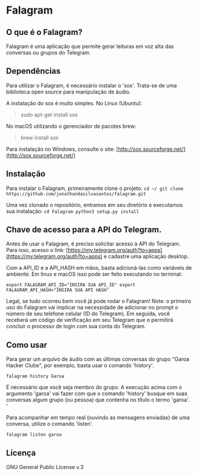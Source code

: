 # Falagram

## O que é o Falagram?

Falagram é uma aplicação que permite gerar leituras em voz alta
das conversas ou grupos do Telegram.

## Dependências

Para utilizar o Falagram, é necessário instalar o 'sox'. Trata-se de uma biblioteca open source
para manipulação de áudio.

A instalação do sox é muito simples. No Linux (Ubuntu):

> sudo apt-get install sox

No macOS utilizando o gerenciador de pacotes brew:
> brew install sox

Para instalação no Windows, consulte o site:
[http://sox.sourceforge.net/](http://sox.sourceforge.net/)

## Instalação
Para instalar o Falagram, primeiramente clone o projeto:
``cd ~/
git clone https://github.com/jonathandasilvasantos/falagram.git``

Uma vez clonado o repositório, entramos em seu diretório e executamos sua instalação:
``cd Falagram
python3 setup.py install``

## Chave de acesso para a API do Telegram.
Antes de usar o Falagram, é preciso solicitar acesso à API do Telegram.
Para isso, acesso o link: [https://my.telegram.org/auth?to=apps](https://my.telegram.org/auth?to=apps) e cadastre uma aplicação desktop.

Com a API_ID e a API_HASH em mãos, basta adicioná-las como variáveis de ambiente.
Em linux e macOS isso pode ser feito executando no terminal:

``export FALAGRAM_API_ID="INSIRA SUA API_ID"
export FALAGRAM_API_HASH="INSIRA SUA API HASH"``

Legal, se tudo ocorreu bem você já pode rodar o Falagram!
Note: o primeiro uso do Falagram vai implicar na necessidade de adicionar no
prompt o número de seu telefone celular (ID do Telegram). Em seguida,
você receberá um código de verificação em seu Telegram que o permitirá
concluir o processo de login com sua conta do Telegram.

## Como usar

Para gerar um arquivo de áudio com as últimas conversas do grupo "Garoa Hacker Clube",
por exemplo, basta usar o comando 'history'.

`falagram history Garoa`

É necessário que você seja membro do grupo. A execução acima com o argumento 'garoa' vai fazer com que
o comando 'history' busque em suas conversas algum grupo (ou pessoa) que contenha no título o
termo 'garoa'. '

Para acompanhar em tempo real (ouvindo as mensagens enviadas) de uma conversa, utilize o comando 'listen'.

`falagram listen garoa`

## Licença
GNU General Public License v.3
